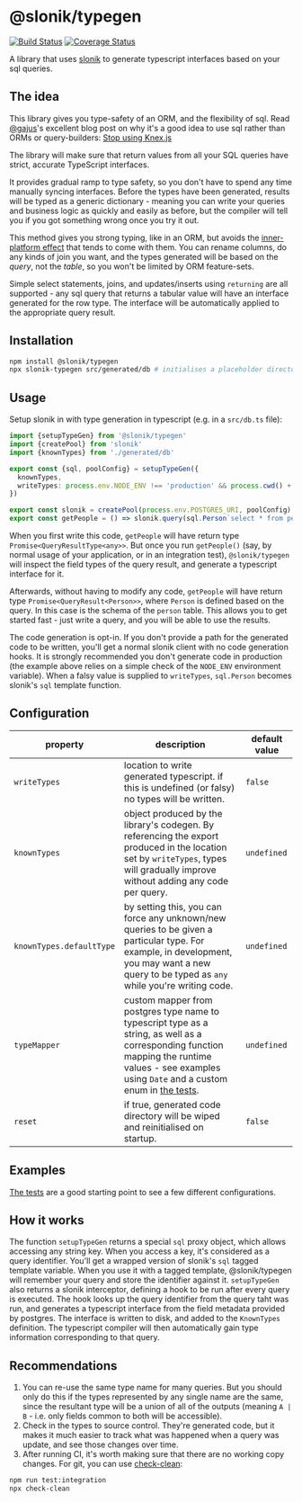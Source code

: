 # @slonik/typegen

[![Build Status](https://travis-ci.org/mmkal/slonik-tools.svg?branch=master)](https://travis-ci.org/mmkal/slonik-tools)
[![Coverage Status](https://coveralls.io/repos/github/mmkal/slonik-tools/badge.svg?branch=master)](https://coveralls.io/github/mmkal/slonik-tools?branch=master)

A library that uses [slonik](https://npmjs.com/package/slonik) to generate typescript interfaces based on your sql queries.

## The idea

This library gives you type-safety of an ORM, and the flexibility of sql. Read [@gajus](https://github.com/gajus)'s excellent blog post on why it's a good idea to use sql rather than ORMs or query-builders: [Stop using Knex.js](https://medium.com/@gajus/bf410349856c)

The library will make sure that return values from all your SQL queries have strict, accurate TypeScript interfaces.

It provides gradual ramp to type safety, so you don't have to spend any time manually syncing interfaces. Before the types have been generated, results will be typed as a generic dictionary - meaning you can write your queries and business logic as quickly and easily as before, but the compiler will tell you if you got something wrong once you try it out.

This method gives you strong typing, like in an ORM, but avoids the [inner-platform effect](https://en.wikipedia.org/wiki/Inner-platform_effect) that tends to come with them. You can rename columns, do any kinds of join you want, and the types generated will be based on the _query_, not the _table_, so you won't be limited by ORM feature-sets.

Simple select statements, joins, and updates/inserts using `returning` are all supported - any sql query that returns a tabular value will have an interface generated for the row type. The interface will be automatically applied to the appropriate query result.

## Installation

```bash
npm install @slonik/typegen
npx slonik-typegen src/generated/db # initialises a placeholder directory for generated types
```

## Usage

Setup slonik in with type generation in typescript (e.g. in a `src/db.ts` file):

```typescript
import {setupTypeGen} from '@slonik/typegen'
import {createPool} from 'slonik'
import {knownTypes} from './generated/db'

export const {sql, poolConfig} = setupTypeGen({
  knownTypes,
  writeTypes: process.env.NODE_ENV !== 'production' && process.cwd() + '/src/generated/db',
})

export const slonik = createPool(process.env.POSTGRES_URI, poolConfig)
export const getPeople = () => slonik.query(sql.Person`select * from person limit 2`)
```

When you first write this code, `getPeople` will have return type `Promise<QueryResultType<any>>`.
But once you run `getPeople()` (say, by normal usage of your application, or in an integration test), `@slonik/typegen` will inspect the field types of the query result, and generate a typescript interface for it.

Afterwards, without having to modify any code, `getPeople` will have return type `Promise<QueryResult<Person>>`, where `Person` is defined based on the query. In this case is the schema of the `person` table. This allows you to get started fast - just write a query, and you will be able to use the results.

The code generation is opt-in. If you don't provide a path for the generated code to be written, you'll get a normal slonik client with no code generation hooks. It is strongly recommended you don't generate code in production (the example above relies on a simple check of the `NODE_ENV` environment variable). When a falsy value is supplied to `writeTypes`, `sql.Person` becomes slonik's `sql` template function.

## Configuration

| property | description | default value |
|--------|------------|-------------|
| `writeTypes` | location to write generated typescript. if this is undefined (or falsy) no types will be written. | `false` |
| `knownTypes` | object produced by the library's codegen. By referencing the export produced in the location set by `writeTypes`, types will gradually improve without adding any code per query. | `undefined` |
| `knownTypes.defaultType` | by setting this, you can force any unknown/new queries to be given a particular type. For example, in development, you may want a new query to be typed as `any` while you're writing code. | `undefined` |
| `typeMapper` | custom mapper from postgres type name to typescript type as a string, as well as a corresponding function mapping the runtime values - see examples using `Date` and a custom enum in [the tests](https://github.com/mmkal/slonik-tools/blob/master/packages/typegen/test/index.test.ts). | `undefined` |
| `reset` | if true, generated code directory will be wiped and reinitialised on startup. | `false` |

## Examples

[The tests](https://github.com/mmkal/slonik-tools/blob/master/packages/typegen/test/index.test.ts) are a good starting point to see a few different configurations.

## How it works

The function `setupTypeGen` returns a special `sql` proxy object, which allows accessing any string key. When you access a key, it's considered as a query identifier. You'll get a wrapped version of slonik's `sql` tagged template variable. When you use it with a tagged template, @slonik/typegen will remember your query and store the identifier against it. `setupTypeGen` also returns a slonik interceptor, defining a hook to be run after every query is executed. The hook looks up the query identifier from the query taht was run, and generates a typescript interface from the field metadata provided by postgres. The interface is written to disk, and added to the `KnownTypes` definition. The typescript compiler will then automatically gain type information corresponding to that query.

## Recommendations

1. You can re-use the same type name for many queries. But you should only do this if the types represented by any single name are the same, since the resultant type will be a union of all of the outputs (meaning `A | B` - i.e. only fields common to both will be accessible).
1. Check in the types to source control. They're generated code, but it makes it much easier to track what was happened when a query was update, and see those changes over time.
1. After running CI, it's worth making sure that there are no working copy changes. For git, you can use [check-clean](https://npmjs.com/package/check-clean):

```sh
npm run test:integration
npx check-clean
```

